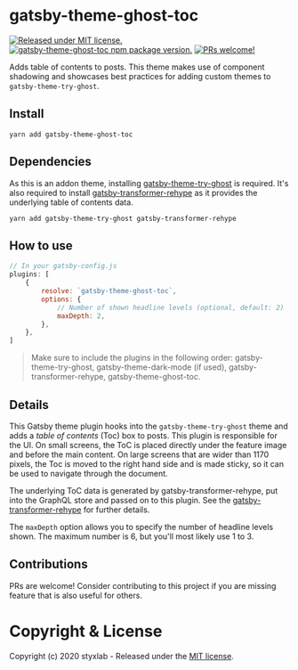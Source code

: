 # gatsby-theme-ghost-toc
[![Released under MIT license.](https://badgen.net/github/license/micromatch/micromatch)](https://github.com/styxlab/gatsby-theme-ghost-toc/blob/master/LICENSE)
[![gatsby-theme-ghost-toc npm package version.](https://badgen.net/npm/v/gatsby-theme-ghost-toc)](https://www.npmjs.org/package/gatsby-theme-ghost-toc)
[![PRs welcome!](https://img.shields.io/badge/PRs-welcome-brightgreen.svg)]()

Adds table of contents to posts. This theme makes use of component shadowing and showcases best practices for adding custom themes to `gatsby-theme-try-ghost`.

## Install

`yarn add gatsby-theme-ghost-toc`


## Dependencies

As this is an addon theme, installing [gatsby-theme-try-ghost](https://github.com/styxlab/gatsby-theme-try-ghost/tree/master/packages/gatsby-theme-try-ghost) is required. It's also required to install [gatsby-transformer-rehype](https://www.gatsbyjs.org/packages/gatsby-transformer-rehype/) as it provides the underlying table of contents data.

`yarn add gatsby-theme-try-ghost gatsby-transformer-rehype`

## How to use

```javascript
// In your gatsby-config.js
plugins: [
    {
        resolve: `gatsby-theme-ghost-toc`,
        options: {
            // Number of shown headline levels (optional, default: 2)
            maxDepth: 2,
        },
    },
]
```

> Make sure to include the plugins in the following order: gatsby-theme-try-ghost, gatsby-theme-dark-mode (if used), gatsby-transformer-rehype, gatsby-theme-ghost-toc.


## Details

This Gatsby theme plugin hooks into the `gatsby-theme-try-ghost` theme and adds a *table of contents* (Toc) box to posts. This plugin is responsible for the UI. On small screens, the ToC is placed directly under the feature image and before the main content. On large screens that are wider than 1170 pixels, the Toc is moved to the right hand side and is made sticky, so it can be used to navigate through the document.

The underlying ToC data is generated by gatsby-transformer-rehype, put into the GraphQL store and passed on to this plugin. See the [gatsby-transformer-rehype](https://www.gatsbyjs.org/packages/gatsby-transformer-rehype/) for further details.

The `maxDepth` option allows you to specify the number of headline levels shown. The maximum number is 6, but you'll most likely use 1 to 3. 


## Contributions

PRs are welcome! Consider contributing to this project if you are missing feature that is also useful for others.


# Copyright & License

Copyright (c) 2020 styxlab - Released under the [MIT license](LICENSE).
